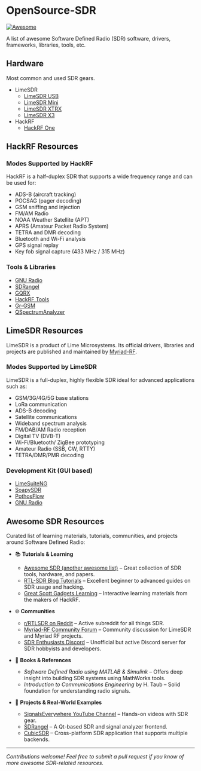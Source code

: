 # OpenSource-SDR

[![Awesome](https://cdn.rawgit.com/sindresorhus/awesome/d7305f38d29fed78fa85652e3a63e154dd8e8829/media/badge.svg)](https://github.com/sindresorhus/awesome) 


A list of awesome Software Defined Radio (SDR) software, drivers, frameworks, libraries, tools, etc.

## Hardware

Most common and used SDR gears.

- LimeSDR
  - [LimeSDR USB](https://limemicro.com/sdr/limesdr-usb/)
  - [LimeSDR Mini](https://limemicro.com/sdr/limesdr-mini-2-0/)
  - [LimeSDR XTRX](https://limemicro.com/sdr/limesdr-xtrx/)
  - [LimeSDR X3](https://limemicro.com/sdr/limesdr-x3/)
- HackRF
  - [HackRF One](https://greatscottgadgets.com/hackrf/one/)

## HackRF Resources

### Modes Supported by HackRF

HackRF is a half-duplex SDR that supports a wide frequency range and can be used for:

- ADS-B (aircraft tracking)
- POCSAG (pager decoding)
- GSM sniffing and injection
- FM/AM Radio
- NOAA Weather Satellite (APT)
- APRS (Amateur Packet Radio System)
- TETRA and DMR decoding
- Bluetooth and Wi-Fi analysis
- GPS signal replay
- Key fob signal capture (433 MHz / 315 MHz)

### Tools & Libraries

- [GNU Radio](https://github.com/gnuradio/gnuradio)
- [SDRangel](https://github.com/f4exb/sdrangel)
- [GQRX](https://github.com/csete/gqrx)
- [HackRF Tools](https://github.com/mossmann/hackrf)
- [Gr-GSM](https://github.com/ptrkrysik/gr-gsm)
- [QSpectrumAnalyzer](https://github.com/xmikos/qspectrumanalyzer)

## LimeSDR Resources

LimeSDR is a product of Lime Microsystems. Its official drivers, libraries and projects are published and maintained by [Myriad-RF](https://myriadrf.org/).

### Modes Supported by LimeSDR

LimeSDR is a full-duplex, highly flexible SDR ideal for advanced applications such as:

- GSM/3G/4G/5G base stations
- LoRa communication
- ADS-B decoding
- Satellite communications
- Wideband spectrum analysis
- FM/DAB/AM Radio reception
- Digital TV (DVB-T)
- Wi-Fi/Bluetooth/ ZigBee prototyping
- Amateur Radio (SSB, CW, RTTY)
- TETRA/DMR/PMR decoding

### Development Kit (GUI based)

- [LimeSuiteNG](https://github.com/myriadrf/LimeSuiteNG)
- [SoapySDR](https://github.com/pothosware/SoapySDR)
- [PothosFlow](https://github.com/pothosware/PothosFlow)
- [GNU Radio](https://github.com/gnuradio/gnuradio)

## Awesome SDR Resources

Curated list of learning materials, tutorials, communities, and projects around Software Defined Radio:

- 📚 **Tutorials & Learning**
  - [Awesome SDR (another awesome list)](https://github.com/ucsd-ccbb/awesome-sdr) – Great collection of SDR tools, hardware, and papers.
  - [RTL-SDR Blog Tutorials](https://www.rtl-sdr.com/tutorials/) – Excellent beginner to advanced guides on SDR usage and hacking.
  - [Great Scott Gadgets Learning](https://learn.greatscottgadgets.com/) – Interactive learning materials from the makers of HackRF.

- 🌐 **Communities**
  - [r/RTLSDR on Reddit](https://www.reddit.com/r/RTLSDR/) – Active subreddit for all things SDR.
  - [Myriad-RF Community Forum](https://discourse.myriadrf.org/) – Community discussion for LimeSDR and Myriad RF projects.
  - [SDR Enthusiasts Discord](https://discord.gg/sdr) – Unofficial but active Discord server for SDR hobbyists and developers.

- 🧠 **Books & References**
  - *Software Defined Radio using MATLAB & Simulink* – Offers deep insight into building SDR systems using MathWorks tools.
  - *Introduction to Communications Engineering* by H. Taub – Solid foundation for understanding radio signals.

- 🔧 **Projects & Real-World Examples**
  - [SignalsEverywhere YouTube Channel](https://www.youtube.com/c/SignalsEverywhere) – Hands-on videos with SDR gear.
  - [SDRangel](https://github.com/f4exb/sdrangel) – A Qt-based SDR and signal analyzer frontend.
  - [CubicSDR](https://github.com/cjcliffe/CubicSDR) – Cross-platform SDR application that supports multiple backends.



---
_Contributions welcome! Feel free to submit a pull request if you know of more awesome SDR-related resources._
